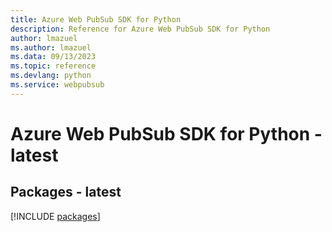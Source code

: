 ```yaml
---
title: Azure Web PubSub SDK for Python
description: Reference for Azure Web PubSub SDK for Python
author: lmazuel
ms.author: lmazuel
ms.data: 09/13/2023
ms.topic: reference
ms.devlang: python
ms.service: webpubsub
---
```

# Azure Web PubSub SDK for Python - latest
## Packages - latest
[!INCLUDE [packages](web-pubsub-index.md)]